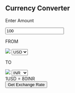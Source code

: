 <!DOCTYPE html>
<html>

<head>
  <meta charset="utf-8">
  <meta name="viewport" content="width=device-width">
  <title>currency converter</title>
  <link href="style.css" rel="stylesheet" type="text/css" />
  <link rel="stylesheet" href="https://cdnjs.cloudflare.com/ajax/libs/font-awesome/6.7.2/css/all.min.css"
    integrity="sha512-Evv84Mr4kqVGRNSgIGL/F/aIDqQb7xQ2vcrdIwxfjThSH8CSR7PBEakCr51Ck+w+/U6swU2Im1vVX0SVk9ABhg=="
    crossorigin="anonymous" referrerpolicy="no-referrer" />
</head>

<body>
  <div class="container">
    <h2>Currency Converter</h2>
    <form>
      <div class="amount">
        <p>Enter Amount</p>
        <input type="number" value="100" id="amount" />
      </div>
      <div class="dropdown">
        <div class="from">
          <p>FROM</p>
          <div class="select-container">
            <img src="https://flagsapi.com/US/flat/64.png" />
            <select name="from">
              <option value="USD">USD</option>
              <option value="INR">INR</option>
              <option value="EUR">EUR</option>
              <option value="AUD">AUD</option>
            </select>
          </div>
        </div>
        <i class="fa-solid fa-right-left"></i>
        <div class="to">
          <p>TO</p>
          <div class="select-container">
            <img src="https://flagsapi.com/IN/flat/64.png" />
            <select name="to">
              <option value="USD">USD</option>
              <option value="INR" selected>INR</option>
              <option value="EUR">EUR</option>
              <option value="AUD">AUD</option>
            </select>
          </div>
        </div>
      </div>
      <div class="msg">1USD = 80INR</div>
      <button>Get Exchange Rate</button>
    </form>
  </div>

  <script src="script.js"></script>
</body>

</html>
